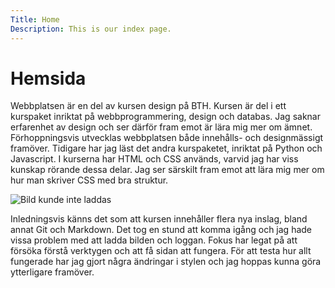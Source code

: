 ```yaml
---
Title: Home
Description: This is our index page.
---
```


Hemsida
==========================

Webbplatsen är en del av kursen design på BTH. Kursen är del i ett kurspaket inriktat på webbprogrammering, design och databas. Jag saknar erfarenhet av design och ser därför fram emot är lära mig mer om ämnet. Förhoppningsvis utvecklas webbplatsen både innehålls- och designmässigt framöver. Tidigare har jag läst det andra kurspaketet, inriktat på Python och Javascript. I kurserna har HTML och CSS används, varvid jag har viss kunskap rörande dessa delar. Jag ser särskilt fram emot att lära mig mer om hur man skriver CSS med bra struktur.

![Bild kunde inte laddas](image/avatar_256x256.png)

Inledningsvis känns det som att kursen innehåller flera nya inslag, bland annat Git och Markdown. Det tog en stund att komma igång och jag hade vissa problem med att ladda bilden och loggan. Fokus har legat på att försöka förstå verktygen och att få sidan att fungera. För att testa hur allt fungerade har jag gjort några ändringar i stylen och jag hoppas kunna göra ytterligare framöver.
